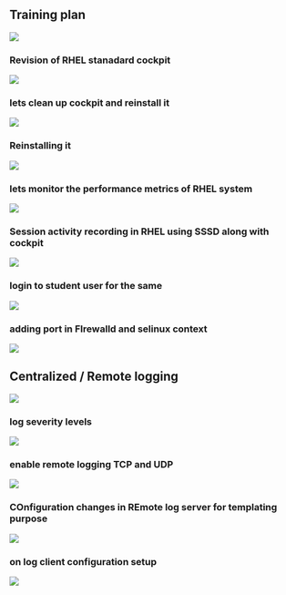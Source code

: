 ## Training plan 

<img src="plan.png">

### Revision of  RHEL stanadard cockpit 

<img src="cockpit.png">

### lets clean up cockpit and reinstall it 

<img src="rmc.png">

### Reinstalling it 

<img src="rei.png">


### lets monitor the performance metrics of RHEL system 

<img src="perm.png">

### Session activity recording in RHEL using SSSD along with cockpit 

<img src="cockr.png">

### login to student user for the same 

<img src="st.png">

### adding port in FIrewalld and selinux context 

<img src="fire.png">

## Centralized / Remote logging 

<img src="cl.png">

### log severity levels 

<img src="sev.png">

### enable remote logging TCP and UDP 

<img src="rmlog.png">

### COnfiguration changes in REmote log server for templating purpose 

<img src="tmrl.png">

### on log client configuration setup 

<img src="rlcl.png">




